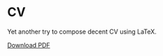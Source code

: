 CV
==

Yet another try to compose decent CV using LaTeX.

[Download PDF](https://github.com/akavrt/cv/raw/master/tex/cv_balabanov_android_dev_en.pdf)
